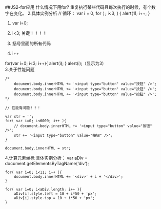 ##JS2-for应用 
什么情况下用for?
重复执行某些代码且每次执行的时候，有个数字在变化。
2.具体实例分析
// 循环：
	var i = 0;
	for ( ; i<3; ) {
		alert(1);
		i++;
	}

 1) var i=0;

 2) i<3;			关键！！！！
 3) 括号里面的所有代码
 4) i++


for(var i=0; i<3; i++){
	 alert(i);
}
 alert(i);（显示为3）  
3.关于性能问题

	/*
		document.body.innerHTML += '<input type="button" value="按钮" />';
		document.body.innerHTML += '<input type="button" value="按钮" />';
		document.body.innerHTML += '<input type="button" value="按钮" />';
	*/
	
	// 性能有问题！！！
	
	var str = '';
	for( var i=0; i<6000; i++ ){
		// document.body.innerHTML += '<input type="button" value="按钮" />';
		str += '<input type="button" value="按钮" />';
	}
	
	document.body.innerHTML = str;  
4.计算元素坐标
 具体实例分析：
   var aDiv = document.getElementsByTagName('div');
	
	for( var i=0; i<11; i++ ){
		document.body.innerHTML += '<div>' + i + '</div>';
	}
	
	for( var i=0; i<aDiv.length; i++ ){
		aDiv[i].style.left = 10 + i*50 + 'px';
		aDiv[i].style.top = 10 + i*50 + 'px';
	}
	

